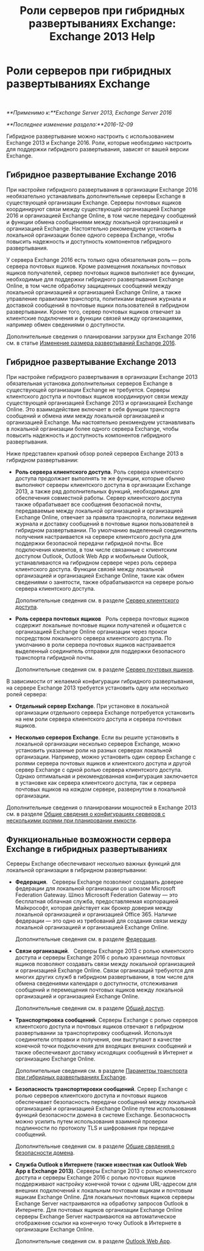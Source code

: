 ﻿---
title: 'Роли серверов при гибридных развертываниях Exchange: Exchange 2013 Help'
TOCTitle: Роли серверов при гибридных развертываниях Exchange
ms:assetid: 7a7eaf17-d2b0-4d62-90a2-45a0d2faca54
ms:mtpsurl: https://technet.microsoft.com/ru-ru/library/JJ659051(v=EXCHG.150)
ms:contentKeyID: 50489592
ms.date: 01/11/2018
mtps_version: v=EXCHG.150
ms.translationtype: HT
---

# Роли серверов при гибридных развертываниях Exchange

 

_**Применимо к:**Exchange Server 2013, Exchange Server 2016_

_**Последнее изменение раздела:**2016-12-09_

Гибридное развертывание можно настроить с использованием Exchange 2013 и Exchange 2016. Роли, которые необходимо настроить для поддержки гибридного развертывания, зависят от вашей версии Exchange.

## Гибридное развертывание Exchange 2016

При настройке гибридного развертывания в организации Exchange 2016 необязательно устанавливать дополнительные серверы Exchange в существующей организации Exchange. Серверы почтовых ящиков координируют связи между существующей организацией Exchange 2016 и организацией Exchange Online, в том числе передачу сообщений и функции обмена сообщениями между локальной организацией и организацией Exchange. Настоятельно рекомендуем установить в локальной организации более одного сервера Exchange, чтобы повысить надежность и доступность компонентов гибридного развертывания.

У сервера Exchange 2016 есть только одна обязательная роль — роль сервера почтовых ящиков. Кроме размещения локальных почтовых ящиков получателей, сервер почтовых ящиков выполняет все функции, необходимые для поддержки гибридного развертывания Exchange Online, в том числе обработку защищенных сообщений между локальной организацией и организацией Exchange Online, а также управление правилами транспорта, политиками ведения журнала и доставкой сообщений в почтовые ящики пользователей в гибридном развертывании. Кроме того, сервер почтовых ящиков отвечает за клиентские подключения и функции связей между организациями, например обмен сведениями о доступности.

Дополнительные сведения о планировании загрузки для Exchange 2016 см. в статье [Изменение размера развертываний Exchange 2016](http://go.microsoft.com/fwlink/p/?linkid=301990).

## Гибридное развертывание Exchange 2013

При настройке гибридного развертывания в организации Exchange 2013 обязательная установка дополнительных серверов Exchange в существующей организации Exchange не требуется. Серверы клиентского доступа и почтовых ящиков координируют связи между существующей организацией Exchange 2013 и организацией Exchange Online. Это взаимодействие включает в себя функции транспорта сообщений и обмена ими между локальной организацией и организацией Exchange. Мы настоятельно рекомендуем устанавливать в локальной организации более одного сервера Exchange, чтобы повысить надежность и доступность компонентов гибридного развертывания.

Ниже представлен краткий обзор ролей серверов Exchange 2013 в гибридном развертывании:

  - **Роль сервера клиентского доступа**. Роль сервера клиентского доступа продолжает выполнять те же функции, которые обычно выполняют серверы клиентского доступа в организации Exchange 2013, а также ряд дополнительных функций, необходимых для обеспечения совместной работы. Сервер клиентского доступа также обрабатывает все сообщения безопасной почты, передаваемые между локальной организацией и организацией Exchange Online, отвечает за правила транспорта, политики ведения журнала и доставку сообщений в почтовые ящики пользователей в гибридном развертывании. По умолчанию выделенный соединитель получения настраивается на сервере клиентского доступа для поддержки безопасной передачи гибридной почты. Все подключения клиентов, в том числе связанные с клиентским доступом Outlook, Outlook Web App и мобильным Outlook, устанавливаются на гибридном сервере через роль сервера клиентского доступа. Функции связей между локальной организацией и организацией Exchange Online, такие как обмен сведениями о занятости, также обрабатываются на сервере ролью сервера клиентского доступа.
    
    Дополнительные сведения см. в разделе [Сервер клиентского доступа](https://technet.microsoft.com/ru-ru/library/dd298114\(v=exchg.150\)).

  - **Роль сервера почтовых ящиков**   Роль сервера почтовых ящиков содержит локальные почтовые ящики получателей и общается с организацией Exchange Online организации через прокси посредством локального сервера клиентского доступа. По умолчанию в роли сервера почтовых ящиков настраивается выделенный соединитель отправки для поддержки безопасного транспорта гибридной почты.
    
    Дополнительные сведения см. в разделе [Сервер почтовых ящиков](https://technet.microsoft.com/ru-ru/library/jj150491\(v=exchg.150\)).

В зависимости от желаемой конфигурации гибридного развертывания, на сервере Exchange 2013 требуется установить одну или несколько ролей сервера:

  - **Отдельный сервер Exchange**. При установке в локальной организации отдельного сервера Exchange потребуется установить на нем роли сервера клиентского доступа и сервера почтовых ящиков.

  - **Несколько серверов Exchange**. Если вы решите установить в локальной организации несколько серверов Exchange, можно установить указанные роли на разных серверах локальной организации. Например, можно установить один сервер Exchange с ролями сервера почтовых ящиков и клиентского доступа и другой сервер Exchange с одной ролью сервера клиентского доступа. Однако оптимальная и рекомендованная конфигурация заключается в установке как сервера клиентского доступа, так и сервера почтовых ящиков на *каждом* сервере, развернутом в локальной организации.

Дополнительные сведения о планировании мощностей в Exchange 2013 см. в разделе [Общие сведения о конфигурациях серверов с несколькими ролями при планировании емкости](http://go.microsoft.com/fwlink/?linkid=266576).

## Функциональные возможности сервера Exchange в гибридных развертываниях

Серверы Exchange обеспечивают несколько важных функций для локальной организации в гибридном развертывании:

  - **Федерация**.   Серверы Exchange позволяют создавать доверие федерации для локальной организации со шлюзом Microsoft Federation Gateway. Шлюз Microsoft Federation Gateway — это бесплатная облачная служба, предоставляемая корпорацией Майкрософт, которая действует как брокер доверия между локальной организацией и организацией Office 365. Наличие федерации — это одно из требований для создания связи между локальной организацией и организацией Exchange Online.
    
    Дополнительные сведения см. в разделе [Федерация](https://technet.microsoft.com/ru-ru/library/dd335047\(v=exchg.150\)).

  - **Связи организаций**.   Серверы Exchange 2013 с ролью клиентского доступа и серверы Exchange 2016 с ролью хранилища почтовых ящиков позволяют создавать связи между локальной организацией и организацией Exchange Online. Связи организаций требуются для многих других служб в гибридном развертывании, в том числе для обмена сведениями календаря о доступности, отслеживания сообщений и перемещения почтовых ящиков между локальной организацией и организацией Exchange Online.
    
    Дополнительные сведения см. в разделе [Общий доступ](https://technet.microsoft.com/ru-ru/library/dd638083\(v=exchg.150\)).

  - **Транспортировка сообщений**. Серверы Exchange с ролью серверов клиентского доступа и почтовых ящиков отвечают в гибридном развертывании за транспортировку сообщений. Используя соединители отправки и получения, они выступают в качестве конечной точки подключения для входящих внешних сообщений и также обеспечивают доставку исходящих сообщений в Интернет и организацию Exchange Online.
    
    Дополнительные сведения см. в разделе [Параметры транспорта при гибридных развертываниях Exchange](transport-options-in-exchange-hybrid-deployments-exchange-2013-help.md).

  - **Безопасность транспортировки сообщений**. Сервер Exchange с ролью серверов клиентского доступа и почтовых ящиков обеспечивает безопасность передачи сообщений между локальной организацией и организацией Exchange Online путем использования функций безопасности домена в системе Exchange. Безопасность можно усилить путем использования взаимной проверки подлинности по протоколу TLS и шифрования при передаче сообщений.
    
    Дополнительные сведения см. в разделе [Общие сведения о безопасности домена](http://go.microsoft.com/fwlink/p/?linkid=266581).

  - **Служба Outlook в Интернете (также известная как Outlook Web App в Exchange 2013)**. Серверы Exchange 2013 с ролью клиентского доступа и серверы Exchange 2016 с ролью почтовых ящиков поддерживают настройку конечной точки с одним URL-адресом для внешних подключений к локальным почтовым ящикам и почтовым ящикам Exchange Online. Для локальных почтовых ящиков серверы Exchange Server настраиваются на обработку запросов Outlook в Интернете. Для почтовых ящиков организации Exchange Online серверы Exchange Server настраиваются на автоматическое отображение ссылки на конечную точку Outlook в Интернете в организации Exchange Online.
    
    Дополнительные сведения см. в разделе [Outlook Web App](https://technet.microsoft.com/ru-ru/library/jj657718\(v=exchg.150\)).

